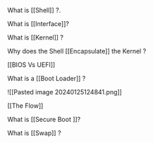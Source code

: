 What is [[Shell]] ?.

What is [[Interface]]?

What is [[Kernel]] ?

Why does the Shell [[Encapsulate]] the Kernel ?

[[BIOS Vs UEFI]]

What is a [[Boot Loader]] ?


![[Pasted image 20240125124841.png]]

[[The Flow]]

What is [[Secure Boot ]]?

What is [[Swap]] ?

